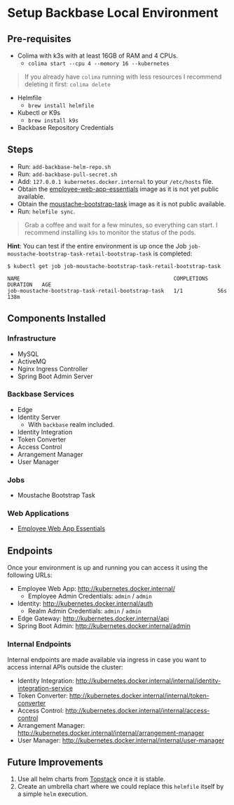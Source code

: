 # Setup Backbase Local Environment

## Pre-requisites

- Colima with k3s with at least 16GB of RAM and 4 CPUs.
    * `colima start --cpu 4 --memory 16 --kubernetes`
> If you already have `colima` running with less resources I recommend deleting it first: `colima delete`
- Helmfile
    * `brew install helmfile`
- Kubectl or K9s
    * `brew install k9s`
- Backbase Repository Credentials

## Steps

* Run: `add-backbase-helm-repo.sh`
* Run: `add-backbase-pull-secret.sh`
* Add: `127.0.0.1 kubernetes.docker.internal` to your `/etc/hosts` file.
* Obtain the [employee-web-app-essentials](images/employee-web-app-essentials/README.md) image as it is not yet public
  available.
* Obtain the [moustache-bootstrap-task](images/moustache-bootstrap-task/README.md) image as it is not public available.
* Run: `helmfile sync`.

> Grab a coffee and wait for a few minutes, so everything can start. I recommend installing `k9s` to monitor the status
> of the pods.

**Hint**: You can test if the entire environment is up once the Job `job-moustache-bootstrap-task-retail-bootstrap-task` is completed:
```shell
$ kubectl get job job-moustache-bootstrap-task-retail-bootstrap-task

NAME                                                 COMPLETIONS   DURATION   AGE
job-moustache-bootstrap-task-retail-bootstrap-task   1/1           56s        138m
```

## Components Installed
### Infrastructure

- MySQL
- ActiveMQ
- Nginx Ingress Controller
- Spring Boot Admin Server

### Backbase Services

- Edge
- Identity Server
  * With `backbase` realm included.
- Identity Integration
- Token Converter
- Access Control
- Arrangement Manager
- User Manager

### Jobs
- Moustache Bootstrap Task

### Web Applications
- [Employee Web App Essentials](https://community.backbase.com/documentation/employee_web_app/latest/deploy_web_app)

## Endpoints

Once your environment is up and running you can access it using the following URLs:

- Employee Web App: http://kubernetes.docker.internal/
    * Employee Admin Credentials: `admin` / `admin`
- Identity: http://kubernetes.docker.internal/auth
    * Realm Admin Credentials: `admin` / `admin`
- Edge Gateway: http://kubernetes.docker.internal/api
- Spring Boot Admin: http://kubernetes.docker.internal/admin

### Internal Endpoints

Internal endpoints are made available via ingress in case you want to access internal APIs outside the cluster:

- Identity Integration: http://kubernetes.docker.internal/internal/identity-integration-service
- Token Converter: http://kubernetes.docker.internal/internal/token-converter
- Access Control: http://kubernetes.docker.internal/internal/access-control
- Arrangement Manager: http://kubernetes.docker.internal/internal/arrangement-manager
- User Manager: http://kubernetes.docker.internal/internal/user-manager

## Future Improvements

1. Use all helm charts from [Topstack](https://backbase.atlassian.net/wiki/spaces/BAAS/pages/3842146431/New+helm+charts+based+on+library+first+implementation) once it is stable.
2. Create an umbrella chart where we could replace this `helmfile` itself by a simple `helm` execution.
